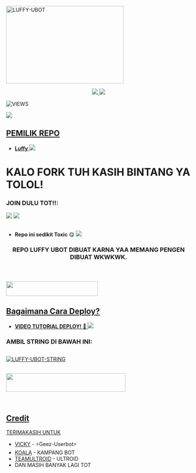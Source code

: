 <a href="https://www.instagram.com/achmdabror20?r=nametag"><img src="https://images.cooltext.com/5537105.png" width="320" height="211" alt="  LUFFY-UBOT" /></a>

<p align="center">
  <a href="https://github.com/Rorflame/LUFFY-UBOT/fork">
    <img src="https://img.shields.io/github/forks/Rorflame/LUFFY-UBOT?label=Fork&style=social">
    
  </a>
  <a href="https://github.com/Rorflame/LUFFY-UBOT">
    <img src="https://img.shields.io/github/stars/Rorflame/LUFFY-UBOT?style=social">
  </a>
</p>  

![VIEWS](https://komarev.com/ghpvc/?username=Rorflame)

<a href="https://t.me/Luffyubotspam"><img src="https://telegra.ph/file/373635a4da964b921c958.jpg/KODE%20PENILAIAN-A+-blue.svg?style=for-the-badge&logo=Factor.">

## PEMILIK REPO
* **Luffy** 
[<img src="https://telegra.ph/file/0acfb23d52777528f38e3.jpg">](https://t.me/Rorflame)

  
  
  
  
# KALO FORK TUH KASIH BINTANG YA TOLOL!


### JOIN DULU TOT!!:

<a href="https://t.me/Luffyubotinfo"><img src="https://img.shields.io/badge/Channel%20LUFFY%20UBOT-red.svg?style=for-the-badge&logo=Telegram"></a>
<a href="https://t.me/Roomchatvirtual"><img src="https://img.shields.io/badge/Join-Room%20chat%20virtual-purple.svg?style=for-the-badge&logo=Telegram"></a>
##

* **Repo ini sedikit Toxic** 😋
[<img src="https://telegra.ph/file/f930fbf67b2d0ffd6daa9.jpg">](https://t.me/Roomchatvirtual)


<h3 align="center">REPO LUFFY UBOT DIBUAT KARNA YAA MEMANG PENGEN DIBUAT WKWKWK.</h3>
<p align="center">&nbsp;</p>

### <a href="https://t.me/Luffyubotspam"><img src="https://img.shields.io/badge/GROUP%20SPAM%20LUFFY%20UBOT-blue?style=flat&logo=Telegram" width="250" height="40.100" />


## Bagaimana Cara Deploy?


* **VIDEO TUTORIAL DEPLOY!** 🔧
[<img src="https://telegra.ph/file/f930fbf67b2d0ffd6daa9.jpg">](https://t.me/UserbotChannel/36)

### AMBIL STRING DI BAWAH INI:

##
[![LUFFY-UBOT-STRING](https://replit.com/badge/github/@Rorflame/LUFFY-UBOT)](https://replit.com/@Rorflame/LUFFY-UBOT-STRING)
##
<a href="https://heroku.com/deploy?template=https://github.com/Rorflame/LUFFY-UBOT.git"><img src="https://img.shields.io/badge/DEPLOY%20LUFFY%20UBOT-red?style=flat&logo=Heroku" width="325" height="50.100" />

<br>
</p>

## Credit
TERIMAKASIH UNTUK

*   [VICKY](https://t.me/vckyouubitch) - ⚡Geez-Userbot⚡
*   [KOALA](https://t.me/manusiarakitann) - KAMPANG BOT
*   [TEAMULTROID](https://github.com/TeamUltroid) - ULTROID
*    DAN MASIH BANYAK LAGI TOT
